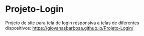 # Projeto-Login
Projeto de site para tela de login responsiva a telas de diferentes dispositivos:
https://giovanasbarbosa.github.io/Projeto-Login/
